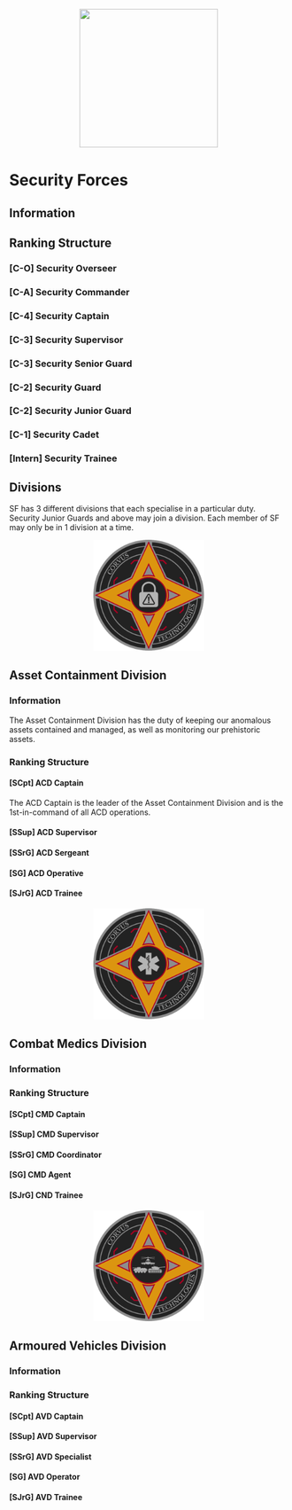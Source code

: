 <p align="center">
  <img src="/main/Logos%20%26%20Emblems/corvus_sf.png" height="250" width="250"/></center>
</p>

# Security Forces

## Information

## Ranking Structure
### [C-O] Security Overseer

### [C-A] Security Commander

### [C-4] Security Captain

### [C-3] Security Supervisor

### [C-3] Security Senior Guard

### [C-2] Security Guard

### [C-2] Security Junior Guard

### [C-1] Security Cadet

### [Intern] Security Trainee

## Divisions
SF has 3 different divisions that each specialise in a particular duty. Security Junior Guards and above may join a division. Each member of SF may only be in 1 division at a time.

<p align="center">
  <img src="Logos%20%26%20Emblems/corvus_acd.png" height="200" width="200"/></center>
</p>

## Asset Containment Division

### Information
The Asset Containment Division has the duty of keeping our anomalous assets contained and managed, as well as monitoring our prehistoric assets.

### Ranking Structure
#### **[SCpt] ACD Captain**
The ACD Captain is the leader of the Asset Containment Division and is the 1st-in-command of all ACD operations.

#### **[SSup] ACD Supervisor**

#### **[SSrG] ACD Sergeant**

#### **[SG] ACD Operative**

#### **[SJrG] ACD Trainee**

<p align="center">
  <img src="Logos%20%26%20Emblems/corvus_cmd.png" height="200" width="200"/></center>
</p>

## Combat Medics Division

### Information

### Ranking Structure
#### **[SCpt] CMD Captain**

#### **[SSup] CMD Supervisor**

#### **[SSrG] CMD Coordinator**

#### **[SG] CMD Agent**

#### **[SJrG] CND Trainee**

<p align="center">
  <img src="Logos%20%26%20Emblems/corvus_avd.png" height="200" width="200"/></center>
</p>

## Armoured Vehicles Division

### Information

### Ranking Structure
#### **[SCpt] AVD Captain**

#### **[SSup] AVD Supervisor**

#### **[SSrG] AVD Specialist**

#### **[SG] AVD Operator**

#### **[SJrG] AVD Trainee**
